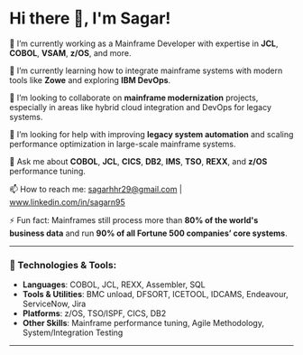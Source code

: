 <!-- Version 1.1 -->

# Hi there 👋, I'm Sagar!

🔭 I’m currently working as a Mainframe Developer with expertise in **JCL**, **COBOL**, **VSAM**, **z/OS**, and more.

🌱 I’m currently learning how to integrate mainframe systems with modern tools like **Zowe** and exploring **IBM DevOps**.

👯 I’m looking to collaborate on **mainframe modernization** projects, especially in areas like hybrid cloud integration and DevOps for legacy systems.

🤔 I’m looking for help with improving **legacy system automation** and scaling performance optimization in large-scale mainframe systems.

💬 Ask me about **COBOL**, **JCL**, **CICS**, **DB2**, **IMS**, **TSO**, **REXX**, and **z/OS** performance tuning.

📫 How to reach me: sagarhhr29@gmail.com | www.linkedin.com/in/sagarn95

⚡ Fun fact: Mainframes still process more than **80% of the world's business data** and run **90% of all Fortune 500 companies’ core systems**.

---

### 🔧 Technologies & Tools:
- **Languages**: COBOL, JCL, REXX, Assembler, SQL
- **Tools & Utilities**: BMC unload, DFSORT, ICETOOL, IDCAMS, Endeavour, ServiceNow, Jira
- **Platforms**: z/OS, TSO/ISPF, CICS, DB2
- **Other Skills**: Mainframe performance tuning, Agile Methodology, System/Integration Testing

---


